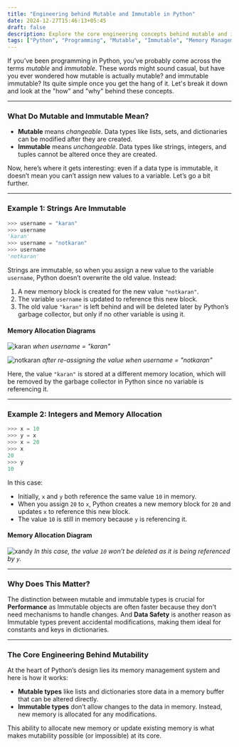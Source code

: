 ```yaml
---
title: "Engineering behind Mutable and Immutable in Python"
date: 2024-12-27T15:46:13+05:45
draft: false
description: Explore the core engineering concepts behind mutable and immutable data types in Python with simple explanations and practical examples.
tags: ["Python", "Programming", "Mutable", "Immutable", "Memory Management"]
---
```



If you’ve been programming in Python, you’ve probably come across the terms *mutable* and *immutable*. These words might sound casual, but have you ever wondered how mutable is actually mutable? and immutable immutable? Its quite simple once you get the hang of it. Let's break it down and look at the "how" and "why" behind these concepts.

---

### What Do Mutable and Immutable Mean?

- **Mutable** means *changeable*. Data types like lists, sets, and dictionaries can be modified after they are created.
- **Immutable** means *unchangeable*. Data types like strings, integers, and tuples cannot be altered once they are created.

Now, here’s where it gets interesting: even if a data type is immutable, it doesn’t mean you can’t assign new values to a variable. Let’s go a bit further.

---

### Example 1: Strings Are Immutable

```python
>>> username = "karan"
>>> username
'karan'
>>> username = "notkaran"
>>> username
'notkaran'
```

Strings are immutable, so when you assign a new value to the variable `username`, Python doesn’t overwrite the old value. Instead:

1. A new memory block is created for the new value `"notkaran"`.
2. The variable `username` is updated to reference this new block.
3. The old value `"karan"` is left behind and will be deleted later by Python’s garbage collector, but only if no other variable is using it.

#### Memory Allocation Diagrams

![karan](/images/userkaran.png)
*when username = "karan"*

![notkaran](/images/usernotkaran.png)
*after re-assigning the value when username = "notkaran"*

Here, the value `"karan"` is stored at a different memory location, which will be removed by the garbage collector in Python since no variable is referencing it.

---

### Example 2: Integers and Memory Allocation

```python
>>> x = 10
>>> y = x
>>> x = 20
>>> x
20
>>> y
10
```

In this case:

- Initially, `x` and `y` both reference the same value `10` in memory.
- When you assign `20` to `x`, Python creates a new memory block for `20` and updates `x` to reference this new block.
- The value `10` is still in memory because `y` is referencing it.

#### Memory Allocation Diagram

![xandy](/images/xandy.png)
*In this case, the value `10` won’t be deleted as it is being referenced by `y`.*

---

### Why Does This Matter?

The distinction between mutable and immutable types is crucial for **Performance** as Immutable objects are often faster because they don't need mechanisms to handle changes. And **Data Safety** is another reason as Immutable types prevent accidental modifications, making them ideal for constants and keys in dictionaries.

---

### The Core Engineering Behind Mutability

At the heart of Python’s design lies its memory management system and here is how it works:

- **Mutable types** like lists and dictionaries store data in a memory buffer that can be altered directly.
- **Immutable types** don’t allow changes to the data in memory. Instead, new memory is allocated for any modifications.

This ability to allocate new memory or update existing memory is what makes mutability possible (or impossible) at its core.

